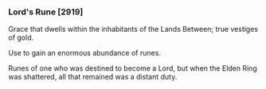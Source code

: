 ### Lord's Rune [2919]

Grace that dwells within the inhabitants of the Lands Between; true vestiges of gold.

Use to gain an enormous abundance of runes.

Runes of one who was destined to become a Lord, but when the Elden Ring was shattered, all that remained was a distant duty.